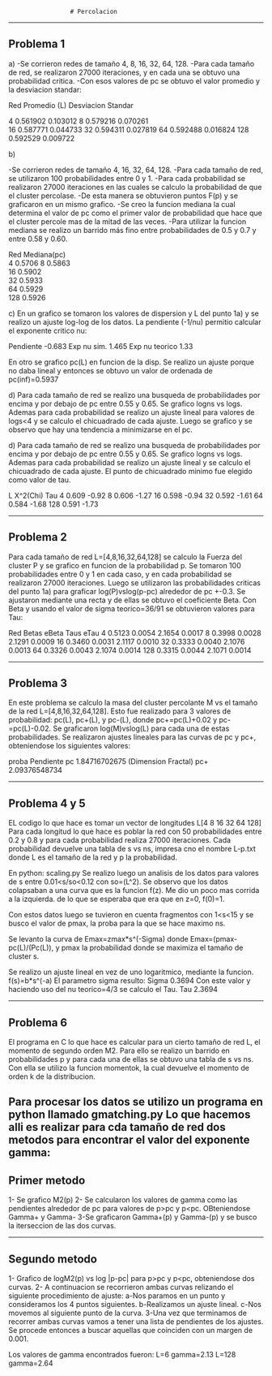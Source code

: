                      # Percolacion
---------------------------------------------------------------
 Problema 1
----------------------------------------------------------------
a)
-Se corrieron redes de tamaño 4, 8, 16, 32, 64, 128.
-Para cada tamaño de red, se realizaron 27000 iteraciones, y en cada una se obtuvo una probabilidad critica.
-Con esos valores de pc se obtuvo el valor promedio y la desviacion standar:


Red       Promedio <pc>(L)       Desviacion Standar

4          0.561902               0.103012 
8          0.579216               0.070261      
16         0.587771               0.044733
32         0.594311               0.027819
64         0.592488               0.016824
128        0.592529               0.009722


b)

-Se corrieron redes de tamaño 4, 16, 32, 64, 128.
-Para cada tamaño de red, se utilizaron 100 probabilidades entre 0 y 1.
-Para cada probabilidad se realizaron 27000 iteraciones en las cuales se calculo la probabilidad de que el cluster percolase.
-De esta manera se obtuvieron puntos F(p) y se graficaron en un mismo grafico.
-Se creo la funcion mediana la cual determina el valor de pc como el primer valor de probabilidad que hace que el cluster percole mas de la mitad de las veces. 
-Para utilizar la funcion mediana se realizo un barrido más fino entre probabilidades de 0.5 y 0.7 y entre 0.58 y 0.60.

Red       Mediana(pc)     
4          0.5706 
8          0.5863                   
16         0.5902              
32         0.5933             
64         0.5929              
128        0.5926                  

c) En un grafico se tomaron los valores de dispersion y L del punto 1a) y se 
realizo un ajuste log-log de los datos. La pendiente (-1/nu) permitio
calcular el exponente critico nu:

Pendiente
-0.683
Exp nu sim.
1.465
Exp nu teorico
1.33

   En otro se grafico pc(L) en funcion de la disp. Se realizo un ajuste
porque no daba lineal y entonces se obtuvo un valor de ordenada de 
pc(inf)=0.5937


d) Para cada tamaño de red se realizo una busqueda de probabilidades
por encima y por debajo de pc entre 0.55 y 0.65. Se grafico logns vs logs. 
Ademas para cada probabilidad se realizo un ajuste lineal
para valores de logs<4 y se calculo el chicuadrado de cada ajuste. Luego
se grafico y se observo que hay una tendencia a minimizarse en el pc.

d) Para cada tamaño de red se realizo una busqueda de probabilidades
por encima y por debajo de pc entre 0.55 y 0.65. Se grafico logns vs logs. 
Ademas para cada probabilidad se realizo un ajuste lineal
y se calculo el chicuadrado de cada ajuste. El punto de chicuadrado
minimo fue elegido como valor de tau.

L      X^2(Chi)     Tau
4       0.609      -0.92 
8       0.606      -1.27 
16      0.598      -0.94
32      0.592      -1.61 
64      0.584      -1.68
128     0.591      -1.73

----------------------------------------------------------------------
  Problema 2
----------------------------------------------------------------------

Para cada tamaño de red L=[4,8,16,32,64,128] se calculo 
la Fuerza del cluster P y se grafico en funcion de la probabilidad p.
Se tomaron 100 probabilidades entre 0 y 1 en cada caso, y en cada probabilidad
se realizaron 27000 iteraciones.
Luego se utilizaron las probabilidades criticas del punto 1a) para
graficar log(P)vslog(p-pc) alrededor de pc +-0.3. 
Se ajustaron mediante una recta y de ellas se obtuvo el coeficiente Beta.
Con Beta y usando el valor de sigma teorico=36/91 se obtuvieron valores
para Tau:

Red	Betas	eBeta	Taus	eTau
4	0.5123	0.0054	2.1654	0.0017
8	0.3998	0.0028	2.1291	0.0009
16	0.3460	0.0031	2.1117	0.0010
32	0.3333	0.0040	2.1076	0.0013
64	0.3326	0.0043	2.1074	0.0014
128	0.3315	0.0044	2.1071	0.0014

-----------------------------------------------------------------------
 Problema 3
-----------------------------------------------------------------------

En este problema se calculo la masa del cluster percolante M vs el tamaño
de la red L=[4,8,16,32,64,128]. Esto fue realizado para 3 valores de probabilidad:
pc(L), pc+(L), y pc-(L), donde pc+=pc(L)+0.02 y pc-=pc(L)-0.02.
Se graficaron log(M)vslog(L) para cada una de estas probabilidades.
Se realizaron ajustes lineales para las curvas de pc y pc+, obteniendose los siguientes valores:

proba	Pendiente
pc	1.84716702675 (Dimension Fractal)
pc+	2.09376548734

-----------------------------------------------------------------------
 Problema 4 y 5
-----------------------------------------------------------------------

EL codigo lo que hace es tomar un vector de longitudes L[4 8 16 32 64 128]
Para cada longitud lo que hace es poblar la red con 50 probabilidades entre 
0.2 y 0.8 y para cada probabilidad realiza 27000 iteraciones. Cada probabilidad
devuelve una tabla de s vs ns, impresa cno el nombre L-p.txt donde
L es el tamaño de la red y p la probabilidad.

En python: scaling.py
Se realizo luego un analisis de los datos para valores de s entre 
 0.01<s/so<0.12 con so=(L^2). Se observo que los datos colapsaban
a una curva que es la funcion f(z). Me dio un poco mas corrida a la izquierda.
de lo que se esperaba que era que en z=0, f(0)=1.

Con estos datos luego se tuvieron en cuenta fragmentos con 1<s<15 y se busco
el valor de pmax, la proba para la que se hace maximo ns.
 
Se levanto la curva de Emax=zmax*s^(-Sigma) donde Emax=(pmax-pc(L)/(Pc(L)), 
y pmax la probabilidad donde se maximiza el tamaño de cluster s.

Se realizo un ajuste lineal en vez de uno logaritmico, mediante la funcion.
f(s)=b*s^(-a)
El parametro sigma resulto:
Sigma
0.3694
Con este valor y haciendo uso del nu teorico=4/3 se calculo el Tau.
Tau
2.3694


---------------------------------------------------------------------
  Problema 6
----------------------------------------------------------------------
El programa en C lo que hace es calcular para un cierto tamaño de red L, 
el momento de segundo orden M2. Para ello se realizo un barrido en probabilidades p
y para cada una de ellas se obtuvo una tabla de s vs ns. Con ella se utilizo la funcion
momentok, la cual devuelve el momento de orden k de la distribucion.

Para procesar los datos se utilizo un programa en python llamado gmatching.py
Lo que hacemos alli es realizar para cda tamaño de red dos metodos para encontrar
el valor del exponente gamma:
------------------------------------
Primer metodo
------------------------------------
1- Se grafico M2(p)
2- Se calcularon los valores de gamma como las pendientes alrededor de pc
para valores de p>pc y p<pc. OBteniendose Gamma+ y Gamma-
3-Se graficaron Gamma+(p) y Gamma-(p) y se busco la iterseccion de las dos curvas.
 
-----------------------------------
Segundo metodo
----------------------------------
1- Grafico de logM2(p) vs log |p-pc| para p>pc y p<pc, obteniendose dos curvas.
2- A continuacion se recorrieron ambas curvas relizando el siguiente procedimiento de ajuste:
   a-Nos paramos en un punto y consideramos los 4 puntos siguientes.
   b-Realizamos un ajuste lineal.
   c-Nos movemos al siguiente punto de la curva.
3-Una vez que terminamos de recorrer ambas curvas vamos a tener una lista
  de pendientes de los ajustes. Se procede entonces a buscar aquellas que coinciden
  con un margen de 0.001.

Los valores de gamma encontrados fueron:
L=6     gamma=2.13
L=128   gamma=2.64
